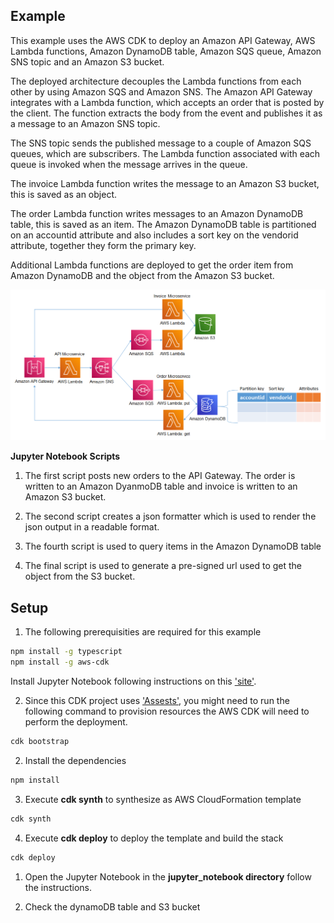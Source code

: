 ## Example
This example uses the AWS CDK to deploy an Amazon API Gateway, AWS Lambda functions, Amazon DynamoDB table, Amazon SQS queue, Amazon SNS topic and an Amazon S3 bucket. 

The deployed architecture decouples the Lambda functions from each other by using Amazon SQS and Amazon SNS. The Amazon API Gateway integrates with a Lambda function, which accepts an order that is posted by the client. The function extracts the body from the event and publishes it as a message to an Amazon SNS topic.

The SNS topic sends the published message to a couple of Amazon SQS queues, which are subscribers. The Lambda function associated with each queue is invoked when the message arrives in the queue.

The invoice Lambda function writes the message to an Amazon S3 bucket, this is saved as an object. 

The order Lambda function writes messages to an Amazon DynamoDB table, this is saved as an item. The Amazon DynamoDB table is partitioned on an accountid attribute and also includes a sort key on the vendorid attribute, together they form the primary key.

Additional Lambda functions are deployed to get the order item from Amazon DynamoDB and the object from the Amazon S3 bucket.


![architecture](./images/architecture_1.png "Architecture")

**Jupyter Notebook Scripts**

1. The first script posts new orders to the API Gateway. The order is written to an Amazon DyanmoDB table and invoice is written to an Amazon S3 bucket.

2. The second script creates a json formatter which is used to render the json output in a readable format.

3. The fourth script is used to query items in the Amazon DynamoDB table

4. The final script is used to generate a pre-signed url used to get the object from the S3 bucket.

## Setup

1. The following prerequisities are required for this example
  
```bash
npm install -g typescript
npm install -g aws-cdk
```
Install Jupyter Notebook following instructions on this ['site'](https://jupyter.org/install).

2. Since this CDK project uses ['Assests'](https://docs.aws.amazon.com/cdk/latest/guide/assets.html), you might need to run the following command to provision resources the AWS CDK will need to perform the deployment.

```bash 
cdk bootstrap
```

2. Install the dependencies

```bash
npm install
```

3. Execute **cdk synth** to synthesize as AWS CloudFormation template

```bash
cdk synth
```

4. Execute **cdk deploy** to deploy the template and build the stack

```bash
cdk deploy
```

1. Open the Jupyter Notebook in the **jupyter_notebook directory** follow the instructions.

2. Check the dynamoDB table and S3 bucket